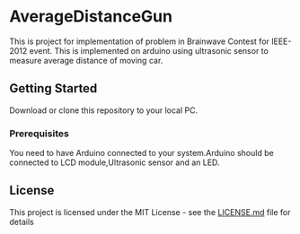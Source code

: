 # AverageDistanceGun
This is  project for implementation of  problem in Brainwave Contest for IEEE-2012 event. This is implemented on arduino using ultrasonic sensor to measure average distance of moving car.
## Getting Started
Download or clone this repository to your local PC.

### Prerequisites

You need to have Arduino connected to your system.Arduino should be connected to LCD module,Ultrasonic sensor and an LED.

## License

This project is licensed under the MIT License - see the [LICENSE.md](LICENSE.md) file for details